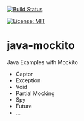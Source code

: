 [![Build Status](https://travis-ci.org/claudioaltamura/java-mockito.svg?branch=master)](https://travis-ci.org/claudioaltamura/java-mockito)

[![License: MIT](https://img.shields.io/badge/License-MIT-yellow.svg)](https://opensource.org/licenses/MIT)

# java-mockito
Java Examples with Mockito

* Captor
* Exception
* Void
* Partial Mocking
* Spy
* Future  
* ...
